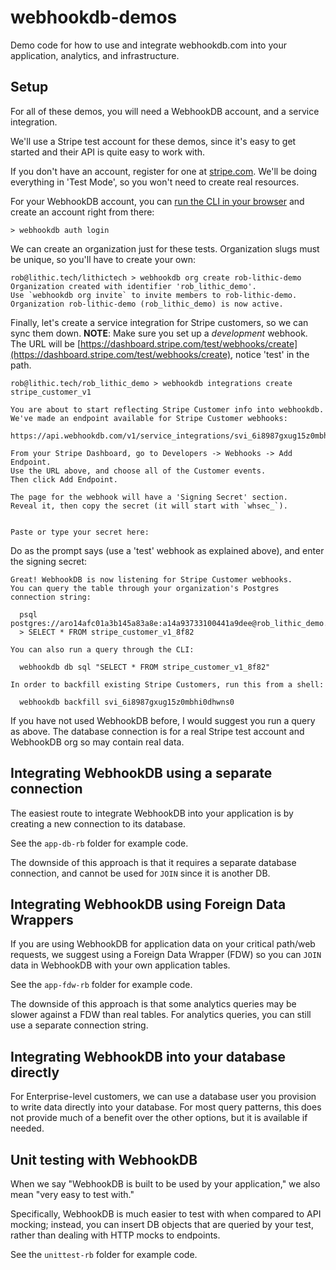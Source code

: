 # webhookdb-demos

Demo code for how to use and integrate webhookdb.com into your application, analytics, and infrastructure.

## Setup

For all of these demos, you will need a WebhookDB account, and a service integration.

We'll use a Stripe test account for these demos, since it's easy to get started
and their API is quite easy to work with.

If you don't have an account, register for one at [stripe.com](https://dashboard.stripe.com/register).
We'll be doing everything in 'Test Mode', so you won't need to create real resources.

For your WebhookDB account, you can [run the CLI in your browser](https://webhookdb.com/terminal)
and create an account right from there:

    > webhookdb auth login

We can create an organization just for these tests.
Organization slugs must be unique, so you'll have to create your own:

    rob@lithic.tech/lithictech > webhookdb org create rob-lithic-demo
    Organization created with identifier 'rob_lithic_demo'.
    Use `webhookdb org invite` to invite members to rob-lithic-demo.
    Organization rob-lithic-demo (rob_lithic_demo) is now active.

Finally, let's create a service integration for Stripe customers,
so we can sync them down.
**NOTE**: Make sure you set up a *development* webhook.
The URL will be [https://dashboard.stripe.com/test/webhooks/create](https://dashboard.stripe.com/test/webhooks/create),
notice 'test' in the path.

```
rob@lithic.tech/rob_lithic_demo > webhookdb integrations create stripe_customer_v1

You are about to start reflecting Stripe Customer info into webhookdb.
We've made an endpoint available for Stripe Customer webhooks:

https://api.webhookdb.com/v1/service_integrations/svi_6i8987gxug15z0mbhi0dhwns0

From your Stripe Dashboard, go to Developers -> Webhooks -> Add Endpoint.
Use the URL above, and choose all of the Customer events.
Then click Add Endpoint.

The page for the webhook will have a 'Signing Secret' section.
Reveal it, then copy the secret (it will start with `whsec_`).
      

Paste or type your secret here:
```

Do as the prompt says (use a 'test' webhook as explained above),
and enter the signing secret:

```
Great! WebhookDB is now listening for Stripe Customer webhooks.
You can query the table through your organization's Postgres connection string:

  psql postgres://aro14afc01a3b145a83a8e:a14a93733100441a9dee@rob_lithic_demo.db.webhookdb.com:5432/adb14a2b6c2c2a58db1549
  > SELECT * FROM stripe_customer_v1_8f82

You can also run a query through the CLI:

  webhookdb db sql "SELECT * FROM stripe_customer_v1_8f82"
  
In order to backfill existing Stripe Customers, run this from a shell:

  webhookdb backfill svi_6i8987gxug15z0mbhi0dhwns0
```

If you have not used WebhookDB before, I would suggest you run a query as above.
The database connection is for a real Stripe test account and WebhookDB org
so may contain real data.

## Integrating WebhookDB using a separate connection

The easiest route to integrate WebhookDB into your application is
by creating a new connection to its database.

See the `app-db-rb` folder for example code.

The downside of this approach is that it requires a separate database connection,
and cannot be used for `JOIN` since it is another DB.

## Integrating WebhookDB using Foreign Data Wrappers

If you are using WebhookDB for application data on your critical path/web requests,
we suggest using a Foreign Data Wrapper (FDW) so you can `JOIN` data in WebhookDB
with your own application tables.

See the `app-fdw-rb` folder for example code.

The downside of this approach is that some analytics queries may be slower against
a FDW than real tables. For analytics queries, you can still use a separate connection string.

## Integrating WebhookDB into your database directly

For Enterprise-level customers, we can use a database user you provision
to write data directly into your database. For most query patterns, this does not provide much
of a benefit over the other options, but it is available if needed.

## Unit testing with WebhookDB

When we say "WebhookDB is built to be used by your application,"
we also mean "very easy to test with."

Specifically, WebhookDB is much easier to test with when compared to API mocking;
instead, you can insert DB objects that are queried by your test,
rather than dealing with HTTP mocks to endpoints.

See the `unittest-rb` folder for example code. 
